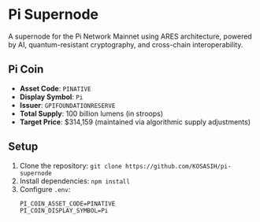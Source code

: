 # Pi Supernode

A supernode for the Pi Network Mainnet using ARES architecture, powered by AI, quantum-resistant cryptography, and cross-chain interoperability.

## Pi Coin
- **Asset Code**: `PINATIVE`
- **Display Symbol**: `Pi`
- **Issuer**: `GPIFOUNDATIONRESERVE`
- **Total Supply**: 100 billion lumens (in stroops)
- **Target Price**: $314,159 (maintained via algorithmic supply adjustments)

## Setup
1. Clone the repository: `git clone https://github.com/KOSASIH/pi-supernode`
2. Install dependencies: `npm install`
3. Configure `.env`:
   ```env
   PI_COIN_ASSET_CODE=PINATIVE
   PI_COIN_DISPLAY_SYMBOL=Pi
